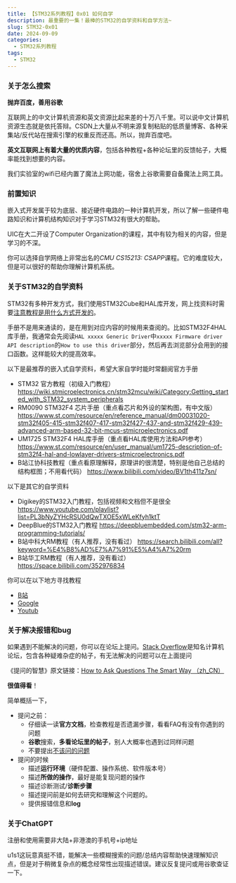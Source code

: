 ```yaml
---
title: 【STM32系列教程】0x01 如何自学
description: 最重要的一集！最棒的STM32的自学资料和自学方法~
slug: STM32-0x01
date: 2024-09-09
categories:
  - STM32系列教程
tags:
  - STM32
---
```

### 关于怎么搜索

**抛弃百度，善用谷歌**

互联网上的中文计算机资源和英文资源比起来差的十万八千里。可以说中文计算机资源生态就是依托答辩。CSDN上大量从不明来源复制粘贴的低质量博客、各种采集站/反代站在搜索引擎的权重反而还高。所以，抛弃百度吧。

**英文互联网上有着大量的优质内容**，包括各种教程+各种论坛里的反馈帖子，大概率能找到想要的内容。

我们实验室的wifi已经内置了魔法上网功能，宿舍上谷歌需要自备魔法上网工具。

### 前置知识

嵌入式开发属于较为底层、接近硬件电路的一种计算机开发，所以了解一些硬件电路知识和计算机结构知识对于学习STM32有很大的帮助。

UIC在大二开设了Computer Organization的课程，其中有较为相关的内容，但是学习的不深。

你可以选择自学网络上非常出名的*CMU CS15213: CSAPP*课程。它的难度较大，但是可以很好的帮助你理解计算机系统。

### 关于STM32的自学资料

STM32有多种开发方式，我们使用STM32Cube和HAL库开发，网上找资料时需要<u>注意教程是用什么方式开发的</u>。

手册不是用来通读的，是在用到对应内容的时候用来查阅的。比如STM32F4HAL库手册，我通常会先阅读`HAL xxxxx Generic Driver`中`xxxxx Firmware driver API description`的`How to use this driver`部分，然后再去浏览部分会用到的接口函数。这样能较大的提高效率。

以下是最推荐的嵌入式自学资料，希望大家自学时能时常翻阅官方手册

- STM32 官方教程（初级入门教程）
  https://wiki.stmicroelectronics.cn/stm32mcu/wiki/Category:Getting_started_with_STM32_system_peripherals
- RM0090 STM32F4 芯片手册（重点看芯片和外设的架构图，有中文版）
  https://www.st.com/resource/en/reference_manual/dm00031020-stm32f405-415-stm32f407-417-stm32f427-437-and-stm32f429-439-advanced-arm-based-32-bit-mcus-stmicroelectronics.pdf
- UM1725 STM32F4 HAL库手册（重点看HAL库使用方法和API参考）
  https://www.st.com/resource/en/user_manual/um1725-description-of-stm32f4-hal-and-lowlayer-drivers-stmicroelectronics.pdf
- B站江协科技教程（重点看原理解释，原理讲的很清楚，特别是他自己总结的结构框图；不用看代码）
  https://www.bilibili.com/video/BV1th411z7sn/

以下是其它的自学资料

- Digikey的STM32入门教程，包括视频和文档但不是很全
  https://www.youtube.com/playlist?list=PL3bNyZYHcRSU0dQwTXOE5xWLeKfyh1ktT
- DeepBlue的STM32入门教程
  https://deepbluembedded.com/stm32-arm-programming-tutorials/
- B站中科大RM教程（有人推荐，没有看过）
  https://search.bilibili.com/all?keyword=%E4%B8%AD%E7%A7%91%E5%A4%A7%20rm
- B站华工RM教程（有人推荐，没有看过）
  https://space.bilibili.com/352976834

你可以在以下地方寻找教程

- [B站](https://bilibili.com)
- [Google](https://google.com)
- [Youtub](https://youtube.com)

### 关于解决报错和bug

如果遇到不能解决的问题，你可以在论坛上提问。[Stack Overflow](https://stackoverflow.com/)是知名计算机论坛，包含各种疑难杂症的帖子，有无法解决的问题可以在上面提问

《提问的智慧》原文链接：[How to Ask Questions The Smart Way （zh_CN）](https://github.com/ryanhanwu/How-To-Ask-Questions-The-Smart-Way/blob/main/README-zh_CN.md)

**很值得看**！

简单概括一下，

- 提问之前：
  - 仔细读一读**官方文档**，检查教程是否遗漏步骤，看看FAQ有没有你遇到的问题
  - **谷歌**搜索，**多看论坛里的帖子**，别人大概率也遇到过同样问题
  - 不要提出[不该问的问题](https://github.com/ryanhanwu/How-To-Ask-Questions-The-Smart-Way/blob/main/README-zh_CN.md#%E4%B8%8D%E8%AF%A5%E9%97%AE%E7%9A%84%E9%97%AE%E9%A2%98)
- 提问的时候
  - 描述**运行环境**（硬件配置、操作系统、软件版本号）
  - 描述**所做的操作**，最好是能复现问题的操作
  - 描述诊断测试/**诊断步骤**
  - 描述提问前是如何去研究和理解这个问题的。
  - 提供报错信息和**log**

### 关于ChatGPT

注册和使用需要非大陆+非港澳的手机号+ip地址

u1s1这玩意真挺不错，能解决一些模糊搜索的问题/总结内容帮助快速理解知识点，但是对于稍微复杂点的概念经常性出现描述错误。建议反复提问或用谷歌查证一下。
